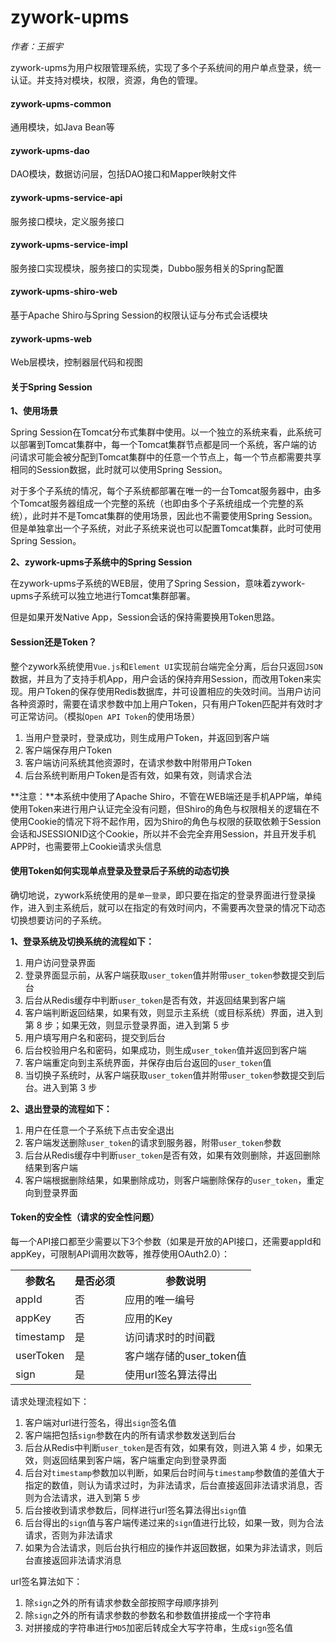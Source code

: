 # zywork-upms

*作者：王振宇*

zywork-upms为用户权限管理系统，实现了多个子系统间的用户单点登录，统一认证。并支持对模块，权限，资源，角色的管理。

#### zywork-upms-common

通用模块，如Java Bean等

#### zywork-upms-dao

DAO模块，数据访问层，包括DAO接口和Mapper映射文件

#### zywork-upms-service-api

服务接口模块，定义服务接口

#### zywork-upms-service-impl

服务接口实现模块，服务接口的实现类，Dubbo服务相关的Spring配置

#### zywork-upms-shiro-web

基于Apache Shiro与Spring Session的权限认证与分布式会话模块

#### zywork-upms-web

Web层模块，控制器层代码和视图

#### 关于Spring Session

**1、使用场景**

Spring Session在Tomcat分布式集群中使用。以一个独立的系统来看，此系统可以部署到Tomcat集群中，每一个Tomcat集群节点都是同一个系统，客户端的访问请求可能会被分配到Tomcat集群中的任意一个节点上，每一个节点都需要共享相同的Session数据，此时就可以使用Spring Session。

对于多个子系统的情况，每个子系统都部署在唯一的一台Tomcat服务器中，由多个Tomcat服务器组成一个完整的系统（也即由多个子系统组成一个完整的系统），此时并不是Tomcat集群的使用场景，因此也不需要使用Spring Session。但是单独拿出一个子系统，对此子系统来说也可以配置Tomcat集群，此时可使用Spring Session。

**2、zywork-upms子系统中的Spring Session**

在zywork-upms子系统的WEB层，使用了Spring Session，意味着zywork-upms子系统可以独立地进行Tomcat集群部署。

但是如果开发Native App，Session会话的保持需要换用Token思路。

#### Session还是Token？

整个zywork系统使用```Vue.js```和```Element UI```实现前台端完全分离，后台只返回```JSON```数据，并且为了支持手机App，用户会话的保持弃用Session，而改用Token来实现。用户Token的保存使用Redis数据库，并可设置相应的失效时间。当用户访问各种资源时，需要在请求参数中加上用户Token，只有用户Token匹配并有效时才可正常访问。（模拟```Open API Token```的使用场景）

1. 当用户登录时，登录成功，则生成用户Token，并返回到客户端
2. 客户端保存用户Token
3. 客户端访问系统其他资源时，在请求参数中附带用户Token
4. 后台系统判断用户Token是否有效，如果有效，则请求合法


**注意：**本系统中使用了Apache Shiro，不管在WEB端还是手机APP端，单纯使用Token来进行用户认证完全没有问题，但Shiro的角色与权限相关的逻辑在不使用Cookie的情况下将不起作用，因为Shiro的角色与权限的获取依赖于Session会话和JSESSIONID这个Cookie，所以并不会完全弃用Session，并且开发手机APP时，也需要带上Cookie请求头信息

#### 使用Token如何实现单点登录及登录后子系统的动态切换

确切地说，zywork系统使用的是```单一登录```，即只要在指定的登录界面进行登录操作，进入到主系统后，就可以在指定的有效时间内，不需要再次登录的情况下动态切换想要访问的子系统。

**1、登录系统及切换系统的流程如下：**

1. 用户访问登录界面
2. 登录界面显示前，从客户端获取```user_token```值并附带```user_token```参数提交到后台
3. 后台从Redis缓存中判断```user_token```是否有效，并返回结果到客户端
4. 客户端判断返回结果，如果有效，则显示主系统（或目标系统）界面，进入到第 8 步；如果无效，则显示登录界面，进入到第 5 步
5. 用户填写用户名和密码，提交到后台
6. 后台校验用户名和密码，如果成功，则生成```user_token```值并返回到客户端
7. 客户端重定向到主系统界面，并保存由后台返回的```user_token```值
8. 当切换子系统时，从客户端获取```user_token```值并附带```user_token```参数提交到后台。进入到第 3 步

**2、退出登录的流程如下：**

1. 用户在任意一个子系统下点击安全退出
2. 客户端发送删除```user_token```的请求到服务器，附带```user_token```参数
3. 后台从Redis缓存中判断```user_token```是否有效，如果有效则删除，并返回删除结果到客户端
4. 客户端根据删除结果，如果删除成功，则客户端删除保存的```user_token```，重定向到登录界面

#### Token的安全性（请求的安全性问题）
每一个API接口都至少需要以下3个参数（如果是开放的API接口，还需要appId和appKey，可限制API调用次数等，推荐使用OAuth2.0）：

<table>
	<tbody>
		<tr>
			<th>参数名</th>
			<th>是否必须</th>
			<th>参数说明</th>
		</tr>
		<tr>
			<td>appId</td>
			<td>否</td>
			<td>应用的唯一编号</td>
		</tr>
		<tr>
			<td>appKey</td>
			<td>否</td>
			<td>应用的Key</td>
		</tr>
		<tr>
			<td>timestamp</td>
			<td>是</td>
			<td>访问请求时的时间戳</td>
		</tr>
		<tr>
			<td>userToken</td>
			<td>是</td>
			<td>客户端存储的user_token值</td>
		</tr>
		<tr>
			<td>sign</td>
			<td>是</td>
			<td>使用url签名算法得出</td>
		</tr>
	</tbody>
</table>

请求处理流程如下：

1. 客户端对url进行签名，得出```sign```签名值
2. 客户端把包括```sign```参数在内的所有请求参数发送到后台
3. 后台从Redis中判断```user_token```是否有效，如果有效，则进入第 4 步，如果无效，则返回结果到客户端，客户端重定向到登录界面
4. 后台对```timestamp```参数加以判断，如果后台时间与```timestamp```参数值的差值大于指定的数值，则认为请求过时，为非法请求，后台直接返回非法请求消息，否则为合法请求，进入到第 5 步
5. 后台接收到请求参数后，同样进行url签名算法得出```sign```值
6. 后台得出的```sign```值与客户端传递过来的```sign```值进行比较，如果一致，则为合法请求，否则为非法请求
7. 如果为合法请求，则后台执行相应的操作并返回数据，如果为非法请求，则后台直接返回非法请求消息

url签名算法如下：

1. 除```sign```之外的所有请求参数全部按照字母顺序排列
2. 除```sign```之外的所有请求参数的参数名和参数值拼接成一个字符串
3. 对拼接成的字符串进行```MD5```加密后转成全大写字符串，生成```sign```签名值